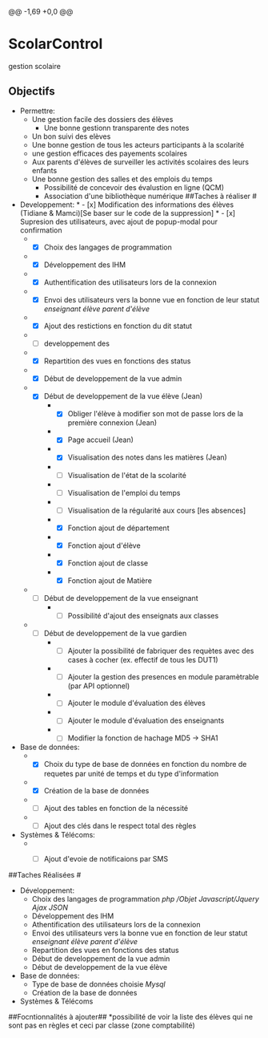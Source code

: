 @@ -1,69 +0,0 @@
# ScolarControl
gestion scolaire
## Objectifs #
* Permettre:
	* Une gestion facile des dossiers des élèves
        * Une bonne gestionn transparente des notes
	* Un bon suivi des elèves
	* Une bonne gestion de tous les acteurs participants à la scolarité
	* une gestion efficaces des payements scolaires 
	* Aux parents d'élèves de surveiller les activités scolaires des leurs enfants
	* Une bonne gestion des salles et des emplois du temps
        * Possibilité de concevoir des évalustion en ligne (QCM)
        * Association d'une bibliothèque numérique
##Taches à réaliser #
* Developpement:
        * - [x] Modification des informations des élèves (Tidiane & Mamci)[Se baser sur le code de la suppression]
        * - [x] Supresion des utilisateurs, avec ajout de popup-modal pour confirmation
	* - [x] Choix des langages de programmation
	* - [x] Développement des IHM
	* - [x] Authentification des utilisateurs lors de la connexion
	* - [x] Envoi des utilisateurs vers la bonne vue en fonction de leur statut _enseignant_ _élève_ _parent d'élève_
	* - [x] Ajout des restictions en fonction du dit statut
	* - [ ] developpement des 
	* - [x] Repartition des vues en fonctions des status
	* - [x] Début de developpement de la vue admin
	* - [x] Début de developpement de la vue élève (Jean)
        * - [x] Obliger l'élève à modifier son mot de passe lors de la première connexion (Jean)
        * - [x] Page accueil (Jean)
        * - [x] Visualisation des notes dans les matières (Jean)
        * - [ ] Visualisation de l'état de la scolarité
        * - [ ] Visualisation de l'emploi du temps
        * - [ ] Visualisation de la régularité aux cours [les absences]
        * - [x] Fonction ajout de département
        * - [x] Fonction ajout d'élève
        * - [x] Fonction ajout de classe
        * - [x] Fonction ajout de Matière
	* - [ ] Début de developpement de la vue enseignant
        * - [ ] Possibilité d'ajout des enseignats aux classes
	* - [ ] Début de developpement de la vue gardien
        * - [ ] Ajouter la possibilité de fabriquer des requètes avec des cases à cocher (ex. effectif de tous les DUT1)
        * - [ ] Ajouter la gestion des presences en module paramètrable (par API optionnel)
        * - [ ] Ajouter le module d'évaluation des élèves
        * - [ ] Ajouter le module d'évaluation des enseignants
        * - [ ] Modifier la fonction de hachage MD5 -> SHA1
* Base de données:
	* - [x] Choix du type de base de données en fonction du nombre de requetes par unité de temps et du type d'information
	* - [x] Création de la base de données
	* - [ ] Ajout des tables en fonction de la nécessité
	* - [ ] Ajout des clés dans le respect total des règles
* Systèmes & Télécoms:
	* - [ ] Ajout d'evoie de notificaions par SMS

	
##Taches Réalisées #
* Développement:
	* Choix des langages de programmation _php /Objet_ _Javascript/Jquery_ _Ajax_ _JSON_
	* Développement des IHM
	* Athentification des utilisateurs lors de la connexion
	* Envoi des utilisateurs vers la bonne vue en fonction de leur statut _enseignant_ _élève_ _parent d'élève_
	* Repartition des vues en fonctions des status
	* Début de developpement de la vue admin
	* Début de developpement de la vue élève
*	Base de données:
	* Type de base de données choisie _Mysql_
	* Création de la base de données
* Systèmes & Télécoms

##Focntionnalités à ajouter##
*possibilité de voir la liste des élèves qui ne sont pas en règles et ceci par classe (zone comptabilité)
